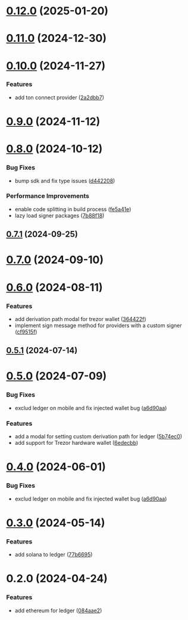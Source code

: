 # [0.12.0](https://github.com/rango-exchange/rango-client/compare/provider-ledger@0.11.0...provider-ledger@0.12.0) (2025-01-20)



# [0.11.0](https://github.com/rango-exchange/rango-client/compare/provider-ledger@0.10.0...provider-ledger@0.11.0) (2024-12-30)



# [0.10.0](https://github.com/rango-exchange/rango-client/compare/provider-ledger@0.9.0...provider-ledger@0.10.0) (2024-11-27)


### Features

* add ton connect provider ([2a2dbb7](https://github.com/rango-exchange/rango-client/commit/2a2dbb79022263f19446ced49d298e04d63f927f))



# [0.9.0](https://github.com/rango-exchange/rango-client/compare/provider-ledger@0.8.0...provider-ledger@0.9.0) (2024-11-12)



# [0.8.0](https://github.com/rango-exchange/rango-client/compare/provider-ledger@0.7.1...provider-ledger@0.8.0) (2024-10-12)


### Bug Fixes

* bump sdk and fix type issues ([d442208](https://github.com/rango-exchange/rango-client/commit/d4422083bf5dd27d5f509ce1db7f9560d05428c8))


### Performance Improvements

* enable code splitting in build process ([fe5a41e](https://github.com/rango-exchange/rango-client/commit/fe5a41e0e297298de11cd74ca5825544742aa03a))
* lazy load signer packages ([7b88f18](https://github.com/rango-exchange/rango-client/commit/7b88f1834f7b29b4b81ab6c81a07bb88e8ccf55c))



## [0.7.1](https://github.com/rango-exchange/rango-client/compare/provider-ledger@0.7.0...provider-ledger@0.7.1) (2024-09-25)



# [0.7.0](https://github.com/rango-exchange/rango-client/compare/provider-ledger@0.6.0...provider-ledger@0.7.0) (2024-09-10)



# [0.6.0](https://github.com/rango-exchange/rango-client/compare/provider-ledger@0.5.1...provider-ledger@0.6.0) (2024-08-11)


### Features

* add derivation path modal for trezor wallet ([364422f](https://github.com/rango-exchange/rango-client/commit/364422f099b202a27a529591c5e3628bbb35508d))
* implement sign message method for providers with a custom signer ([cf9515f](https://github.com/rango-exchange/rango-client/commit/cf9515feb5d3754aac9c228fe83315daf1350c85))



## [0.5.1](https://github.com/rango-exchange/rango-client/compare/provider-ledger@0.5.0...provider-ledger@0.5.1) (2024-07-14)



# [0.5.0](https://github.com/rango-exchange/rango-client/compare/provider-ledger@0.3.0...provider-ledger@0.5.0) (2024-07-09)


### Bug Fixes

* exclud ledger on mobile and fix injected wallet bug ([a6d90aa](https://github.com/rango-exchange/rango-client/commit/a6d90aa01b7b1fcea01ab46d1a74583ff6f98ff8))


### Features

* add a modal for setting custom derivation path for ledger ([5b74ec0](https://github.com/rango-exchange/rango-client/commit/5b74ec049393ed74e3e7547edc72b68bd70b7dce))
* add support for Trezor hardware wallet ([6edecbb](https://github.com/rango-exchange/rango-client/commit/6edecbb14fd008fc741c892bfa3e025c10160b9b))



# [0.4.0](https://github.com/rango-exchange/rango-client/compare/provider-ledger@0.3.0...provider-ledger@0.4.0) (2024-06-01)


### Bug Fixes

* exclud ledger on mobile and fix injected wallet bug ([a6d90aa](https://github.com/rango-exchange/rango-client/commit/a6d90aa01b7b1fcea01ab46d1a74583ff6f98ff8))



# [0.3.0](https://github.com/rango-exchange/rango-client/compare/provider-ledger@0.2.0...provider-ledger@0.3.0) (2024-05-14)


### Features

* add solana to ledger ([77b6695](https://github.com/rango-exchange/rango-client/commit/77b6695758165f9258a0ba5bd3b2cf39b0b2aab5))



# 0.2.0 (2024-04-24)


### Features

* add ethereum for ledger ([084aae2](https://github.com/rango-exchange/rango-client/commit/084aae28adaf0310dffe3a3100dd783252393053))



